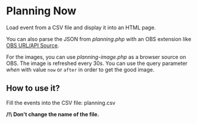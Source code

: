 # Planning Now

Load event from a CSV file and display it into an HTML page.

You can also parse the JSON from _planning.php_ with an OBS extension like [OBS URL/API Source](https://github.com/occ-ai/obs-urlsource).

For the images, you can use _planning-image.php_ as a browser source on OBS.
The image is refreshed every 30s. 
You can use the query parameter _when_ with value `now` or `after` in order to get the good image.

## How to use it?

Fill the events into the CSV file: planning.csv

**/!\ Don't change the name of the file.**
